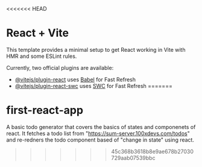 <<<<<<< HEAD
# React + Vite

This template provides a minimal setup to get React working in Vite with HMR and some ESLint rules.

Currently, two official plugins are available:

- [@vitejs/plugin-react](https://github.com/vitejs/vite-plugin-react/blob/main/packages/plugin-react/README.md) uses [Babel](https://babeljs.io/) for Fast Refresh
- [@vitejs/plugin-react-swc](https://github.com/vitejs/vite-plugin-react-swc) uses [SWC](https://swc.rs/) for Fast Refresh
=======
# first-react-app
A basic todo generator that covers the basics of states and componenets of react.
It fetches a todo list from "https://sum-server.100xdevs.com/todos" and re-redners
the todo component based of "change in state" using react.
>>>>>>> 45c368b3618b8e9ae678b27030729aab07539bbc

